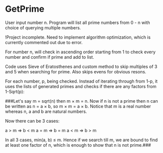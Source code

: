 # GetPrime
User input number n. Program will list all prime numbers from 0 - n with choice of querying multiple numbers. 

!Project incomplete. Need to implement algorithm optimization, which is currently commented out due to error. 

For number n, will check in ascending order starting from 1 to check every number and confirm if prime and add to list.  

Code uses Sieve of Eratosthenes and custom method to skip multiples of 3 and 5 when searching for prime. Also skips evens for obvious resons. 

For each number, p, being checked. Instead of iterating through from 1-p, it uses the lists of generated primes and checks if there are any factors from 1-Sqrt(p):

###Let's say m = sqrt(n) then m × m = n. Now if n is not a prime then n can be written as n = a × b, so m × m = a × b. Notice that m is a real number whereas n, a and b are natural numbers.

Now there can be 3 cases:

a > m ⇒ b < m
a = m ⇒ b = m
a < m ⇒ b > m

In all 3 cases, min(a, b) ≤ m. Hence if we search till m, we are bound to find at least one factor of n, which is enough to show that n is not prime.###
